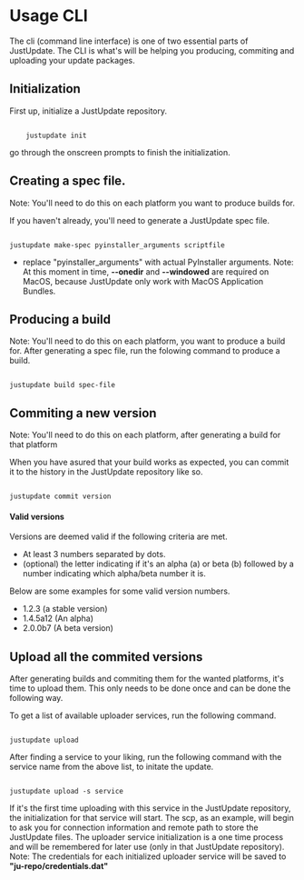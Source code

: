 # Usage CLI

The cli (command line interface) is one of two essential parts of JustUpdate.
The CLI is what's will be helping you producing, commiting and uploading your update packages.

## Initialization
First up, initialize a JustUpdate repository.

~~~

	justupdate init

~~~

go through the onscreen prompts to finish the initialization.

## Creating a spec file.
Note: You'll need to do this on each platform you want to produce builds for.

If you haven't already, you'll need to generate a JustUpdate spec file.

~~~

justupdate make-spec pyinstaller_arguments scriptfile

~~~

* replace "pyinstaller_arguments" with actual PyInstaller arguments.
Note: At this moment in time, **--onedir** and **--windowed** are required on MacOS, because JustUpdate only work with MacOS Application Bundles.


## Producing a build
Note: You'll need to do this on each platform, you want to produce a build for.
After generating a spec file, run the folowing command to produce a build.

~~~

justupdate build spec-file

~~~

## Commiting a new version
Note: You'll need to do this on each platform, after generating a build for that platform

When you have asured that your build works as expected, you can commit it to the history in the JustUpdate repository like so.

~~~

justupdate commit version

~~~

#### Valid versions
Versions are deemed valid if the following criteria are met.

* At least 3 numbers separated by dots.
* (optional) the letter indicating if it's an alpha (a) or beta (b) followed by a number indicating which alpha/beta number it is.

Below are some examples for some valid version numbers.

* 1.2.3 (a stable version)
* 1.4.5a12 (An alpha)
* 2.0.0b7 (A beta version)


## Upload all the commited versions
After generating builds and commiting them for the wanted platforms, it's time to upload them.
This only needs to be done once and can be done the following way.

To get a list of available uploader services, run the following command.

~~~

justupdate upload

~~~

After finding a service to your liking, run the following command with the service name from the above list, to initate the update.

~~~

justupdate upload -s service

~~~

If it's the first time uploading with this service in the JustUpdate repository, the initialization for that service will start.
The scp, as an example, will begin to ask you for connection information and remote path to store the JustUpdate files.
The uploader service initialization is a one time process and will be remembered for later use (only in that JustUpdate repository).
Note: The credentials for each initialized uploader service will be saved to **"ju-repo/credentials.dat"**




